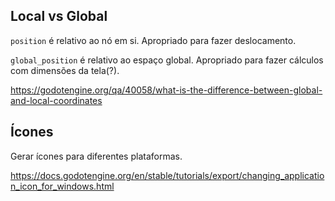 ## Local vs Global

`position` é relativo ao nó em si. Apropriado para fazer deslocamento.

`global_position` é relativo ao espaço global. Apropriado para fazer cálculos
com dimensões da tela(?).

https://godotengine.org/qa/40058/what-is-the-difference-between-global-and-local-coordinates

## Ícones

Gerar ícones para diferentes plataformas.

https://docs.godotengine.org/en/stable/tutorials/export/changing_application_icon_for_windows.html